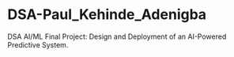 # DSA-Paul_Kehinde_Adenigba
DSA AI/ML Final Project: Design and Deployment of an AI-Powered Predictive System.
